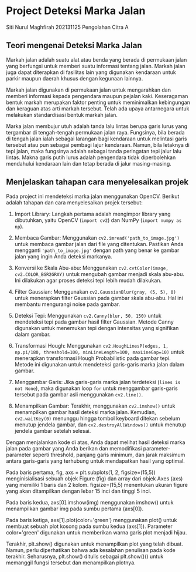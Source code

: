 # Project Deteksi Marka Jalan

Siti Nurul Maghfirah
202131125
Pengolahan Citra A





## Teori mengenai Deteksi Marka Jalan

Markah jalan adalah suatu alat atau benda yang berada di permukaan jalan yang berfungsi untuk memberi suatu informasi tentang jalan. Markah jalan juga dapat diterapkan di fasilitas lain yang digunakan kendaraan untuk parkir maupun daerah khusus dengan kegunaan lainnya.

Markah jalan digunakan di permukaan jalan untuk mengarahkan dan memberi informasi kepada pengendara maupun pejalan kaki. Keseragaman bentuk markah merupakan faktor penting untuk meminimalkan kebingungan dan keraguan atas arti markah tersebut. Telah ada upaya antarnegara untuk melakukan standardisasi bentuk markah jalan.

Marka jalan membujur utuh adalah tanda lalu lintas berupa garis lurus yang tergambar di tengah-tengah permukaan jalan raya. Fungsinya, bila berada di tengah jalan ialah sebagai larangan bagi kendaraan untuk melintasi garis tersebut atau pun sebagai pembagi lajur kendaraan. 
Namun, bila letaknya di tepi jalan, maka fungsinya adalah sebagai tanda peringatan tepi jalur lalu lintas. Makna garis putih lurus adalah pengendara tidak diperbolehkan mendahului kendaraan lain dan tetap berada di jalur masing-masing.

## Menjelaskan tahapan cara menyelesaikan projek

Pada project ini mendeteksi marka jalan menggunakan OpenCV. Berikut adalah tahapan dan cara menyelesaikan projek tersebut:

1. Import Library: Langkah pertama adalah mengimpor library yang dibutuhkan, yaitu OpenCV (`import cv2`) dan NumPy (`import numpy as np`).

2. Membaca Gambar: Menggunakan `cv2.imread('path_to_image.jpg')` untuk membaca gambar jalan dari file yang ditentukan. Pastikan Anda mengganti `'path_to_image.jpg'` dengan path yang benar ke gambar jalan yang ingin Anda deteksi markanya.

3. Konversi ke Skala Abu-abu: Menggunakan `cv2.cvtColor(image, cv2.COLOR_BGR2GRAY)` untuk mengubah gambar menjadi skala abu-abu. Ini dilakukan agar proses deteksi tepi lebih mudah dilakukan.

4. Filter Gaussian: Menggunakan `cv2.GaussianBlur(gray, (5, 5), 0)` untuk menerapkan filter Gaussian pada gambar skala abu-abu. Hal ini membantu mengurangi noise pada gambar.

5. Deteksi Tepi: Menggunakan `cv2.Canny(blur, 50, 150)` untuk mendeteksi tepi pada gambar hasil filter Gaussian. Metode Canny digunakan untuk menemukan tepi dengan intensitas yang signifikan dalam gambar.

6. Transformasi Hough: Menggunakan `cv2.HoughLinesP(edges, 1, np.pi/180, threshold=100, minLineLength=100, maxLineGap=10)` untuk menerapkan transformasi Hough Probabilistic pada gambar tepi. Metode ini digunakan untuk mendeteksi garis-garis marka jalan dalam gambar.

7. Menggambar Garis: Jika garis-garis marka jalan terdeteksi (`lines is not None`), maka digunakan loop `for` untuk menggambar garis-garis tersebut pada gambar asli menggunakan `cv2.line()`.

8. Menampilkan Gambar: Terakhir, menggunakan `cv2.imshow()` untuk menampilkan gambar hasil deteksi marka jalan. Kemudian, `cv2.waitKey(0)` menunggu hingga tombol keyboard ditekan sebelum menutup jendela gambar, dan `cv2.destroyAllWindows()` untuk menutup jendela gambar setelah selesai.

Dengan menjalankan kode di atas, Anda dapat melihat hasil deteksi marka jalan pada gambar yang Anda berikan dan memodifikasi parameter-parameter seperti threshold, panjang garis minimum, dan jarak maksimum antara garis-garis yang terhubung untuk mendapatkan hasil yang optimal.

Pada baris pertama, fig, axs = plt.subplots(1, 2, figsize=(15,5)) menginisialisasi sebuah objek Figure (fig) dan array dari objek Axes (axs) yang memiliki 1 baris dan 2 kolom. figsize=(15,5) menentukan ukuran figure yang akan ditampilkan dengan lebar 15 inci dan tinggi 5 inci.

Pada baris kedua, axs[0].imshow(img) menggunakan imshow() untuk menampilkan gambar img pada sumbu pertama (axs[0]).

Pada baris ketiga, axs[1].plot(color='green') menggunakan plot() untuk membuat sebuah plot kosong pada sumbu kedua (axs[1]). Parameter color='green' digunakan untuk memberikan warna garis plot menjadi hijau.

Terakhir, plt.show() digunakan untuk menampilkan plot yang telah dibuat. Namun, perlu diperhatikan bahwa ada kesalahan penulisan pada kode terakhir. Seharusnya, plt.show() ditulis sebagai plt.show()() untuk memanggil fungsi tersebut dan menampilkan plotnya.